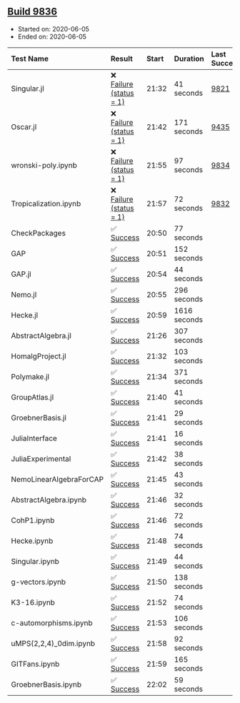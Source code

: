 ## [Build 9836](https://oscarci.mathematik.uni-kl.de/job/oscar/9836/)

* Started on: 2020-06-05
* Ended on: 2020-06-05

| Test Name    | Result | Start | Duration | Last Success | First Failure |
|:-------------|:-------|:------|:---------|:-------------|:--------------|
| Singular.jl | ❌ [Failure (status = 1)](https://oscarci.mathematik.uni-kl.de/job/oscar/9836/artifact/logs/build-9836/Singular.jl.log) | 21:32 | 41 seconds | [9821](https://oscarci.mathematik.uni-kl.de/job/oscar/9821/) | [9822](https://oscarci.mathematik.uni-kl.de/job/oscar/9822/) |
| Oscar.jl | ❌ [Failure (status = 1)](https://oscarci.mathematik.uni-kl.de/job/oscar/9836/artifact/logs/build-9836/Oscar.jl.log) | 21:42 | 171 seconds | [9435](https://oscarci.mathematik.uni-kl.de/job/oscar/9435/) | [9436](https://oscarci.mathematik.uni-kl.de/job/oscar/9436/) |
| wronski-poly.ipynb | ❌ [Failure (status = 1)](https://oscarci.mathematik.uni-kl.de/job/oscar/9836/artifact/logs/build-9836/wronski-poly.ipynb.log) | 21:55 | 97 seconds | [9834](https://oscarci.mathematik.uni-kl.de/job/oscar/9834/) | [9835](https://oscarci.mathematik.uni-kl.de/job/oscar/9835/) |
| Tropicalization.ipynb | ❌ [Failure (status = 1)](https://oscarci.mathematik.uni-kl.de/job/oscar/9836/artifact/logs/build-9836/Tropicalization.ipynb.log) | 21:57 | 72 seconds | [9832](https://oscarci.mathematik.uni-kl.de/job/oscar/9832/) | [9833](https://oscarci.mathematik.uni-kl.de/job/oscar/9833/) |
| CheckPackages | ✅ [Success](https://oscarci.mathematik.uni-kl.de/job/oscar/9836/artifact/logs/build-9836/CheckPackages.log) | 20:50 | 77 seconds |  |  |
| GAP | ✅ [Success](https://oscarci.mathematik.uni-kl.de/job/oscar/9836/artifact/logs/build-9836/GAP.log) | 20:51 | 152 seconds |  |  |
| GAP.jl | ✅ [Success](https://oscarci.mathematik.uni-kl.de/job/oscar/9836/artifact/logs/build-9836/GAP.jl.log) | 20:54 | 44 seconds |  |  |
| Nemo.jl | ✅ [Success](https://oscarci.mathematik.uni-kl.de/job/oscar/9836/artifact/logs/build-9836/Nemo.jl.log) | 20:55 | 296 seconds |  |  |
| Hecke.jl | ✅ [Success](https://oscarci.mathematik.uni-kl.de/job/oscar/9836/artifact/logs/build-9836/Hecke.jl.log) | 20:59 | 1616 seconds |  |  |
| AbstractAlgebra.jl | ✅ [Success](https://oscarci.mathematik.uni-kl.de/job/oscar/9836/artifact/logs/build-9836/AbstractAlgebra.jl.log) | 21:26 | 307 seconds |  |  |
| HomalgProject.jl | ✅ [Success](https://oscarci.mathematik.uni-kl.de/job/oscar/9836/artifact/logs/build-9836/HomalgProject.jl.log) | 21:32 | 103 seconds |  |  |
| Polymake.jl | ✅ [Success](https://oscarci.mathematik.uni-kl.de/job/oscar/9836/artifact/logs/build-9836/Polymake.jl.log) | 21:34 | 371 seconds |  |  |
| GroupAtlas.jl | ✅ [Success](https://oscarci.mathematik.uni-kl.de/job/oscar/9836/artifact/logs/build-9836/GroupAtlas.jl.log) | 21:40 | 41 seconds |  |  |
| GroebnerBasis.jl | ✅ [Success](https://oscarci.mathematik.uni-kl.de/job/oscar/9836/artifact/logs/build-9836/GroebnerBasis.jl.log) | 21:41 | 29 seconds |  |  |
| JuliaInterface | ✅ [Success](https://oscarci.mathematik.uni-kl.de/job/oscar/9836/artifact/logs/build-9836/JuliaInterface.log) | 21:41 | 16 seconds |  |  |
| JuliaExperimental | ✅ [Success](https://oscarci.mathematik.uni-kl.de/job/oscar/9836/artifact/logs/build-9836/JuliaExperimental.log) | 21:42 | 38 seconds |  |  |
| NemoLinearAlgebraForCAP | ✅ [Success](https://oscarci.mathematik.uni-kl.de/job/oscar/9836/artifact/logs/build-9836/NemoLinearAlgebraForCAP.log) | 21:45 | 43 seconds |  |  |
| AbstractAlgebra.ipynb | ✅ [Success](https://oscarci.mathematik.uni-kl.de/job/oscar/9836/artifact/logs/build-9836/AbstractAlgebra.ipynb.log) | 21:46 | 32 seconds |  |  |
| CohP1.ipynb | ✅ [Success](https://oscarci.mathematik.uni-kl.de/job/oscar/9836/artifact/logs/build-9836/CohP1.ipynb.log) | 21:46 | 72 seconds |  |  |
| Hecke.ipynb | ✅ [Success](https://oscarci.mathematik.uni-kl.de/job/oscar/9836/artifact/logs/build-9836/Hecke.ipynb.log) | 21:48 | 74 seconds |  |  |
| Singular.ipynb | ✅ [Success](https://oscarci.mathematik.uni-kl.de/job/oscar/9836/artifact/logs/build-9836/Singular.ipynb.log) | 21:49 | 44 seconds |  |  |
| g-vectors.ipynb | ✅ [Success](https://oscarci.mathematik.uni-kl.de/job/oscar/9836/artifact/logs/build-9836/g-vectors.ipynb.log) | 21:50 | 138 seconds |  |  |
| K3-16.ipynb | ✅ [Success](https://oscarci.mathematik.uni-kl.de/job/oscar/9836/artifact/logs/build-9836/K3-16.ipynb.log) | 21:52 | 74 seconds |  |  |
| c-automorphisms.ipynb | ✅ [Success](https://oscarci.mathematik.uni-kl.de/job/oscar/9836/artifact/logs/build-9836/c-automorphisms.ipynb.log) | 21:53 | 106 seconds |  |  |
| uMPS(2,2,4)_0dim.ipynb | ✅ [Success](https://oscarci.mathematik.uni-kl.de/job/oscar/9836/artifact/logs/build-9836/uMPS-2-2-4-_0dim.ipynb.log) | 21:58 | 92 seconds |  |  |
| GITFans.ipynb | ✅ [Success](https://oscarci.mathematik.uni-kl.de/job/oscar/9836/artifact/logs/build-9836/GITFans.ipynb.log) | 21:59 | 165 seconds |  |  |
| GroebnerBasis.ipynb | ✅ [Success](https://oscarci.mathematik.uni-kl.de/job/oscar/9836/artifact/logs/build-9836/GroebnerBasis.ipynb.log) | 22:02 | 59 seconds |  |  |
